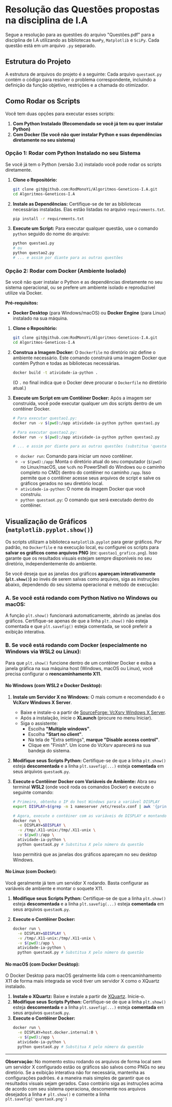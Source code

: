 # Resolução das Questões propostas na disciplina de I.A

Segue a resolução para as questões do arquivo "Questões.pdf" para a disciplina de I.A utilizando as bibliotecas `NumPy`, `Matplotlib` e `SciPy`. 
Cada questão está em um arquivo `.py` separado.

## Estrutura do Projeto

A estrutura de arquivos do projeto é a seguinte:
Cada arquivo `questaoX.py` contém o código para resolver o problema correspondente, incluindo a definição da função objetivo, restrições e a chamada do otimizador.

## Como Rodar os Scripts

Você tem duas opções para executar esses scripts:

1.  **Com Python Instalado (Recomendado se você já tem ou quer instalar Python)**
2.  **Com Docker (Se você não quer instalar Python e suas dependências diretamente no seu sistema)**

### Opção 1: Rodar com Python Instalado no seu Sistema

Se você já tem o Python (versão 3.x) instalado você pode rodar os scripts diretamente.

1.  **Clone o Repositório:**
    ```bash
    git clone git@github.com:RodMonoYi/Algoritmos-Geneticos-I.A.git
    cd Algoritmos-Geneticos-I.A
    ```

2.  **Instale as Dependências:**
    Certifique-se de ter as bibliotecas necessárias instaladas. Elas estão listadas no arquivo `requirements.txt`.
    ```bash
    pip install -r requirements.txt
    ```

3.  **Execute um Script:**
    Para executar qualquer questão, use o comando `python` seguido do nome do arquivo:
    ```bash
    python questao1.py
    # ou
    python questao2.py
    # ... e assim por diante para as outras questões
    ```

### Opção 2: Rodar com Docker (Ambiente Isolado)

Se você não quer instalar o Python e as dependências diretamente no seu sistema operacional, ou se prefere um ambiente isolado e reproduzível utilize via Docker.

**Pré-requisitos:**
* **Docker Desktop** (para Windows/macOS) ou **Docker Engine** (para Linux) instalado na sua máquina.

1.  **Clone o Repositório:**
    ```bash
    git clone git@github.com:RodMonoYi/Algoritmos-Geneticos-I.A.git
    cd Algoritmos-Geneticos-I.A
    ```

2.  **Construa a Imagem Docker:**
    O `Dockerfile` no diretório raiz define o ambiente necessário. Este comando construirá uma imagem Docker que contém Python e todas as bibliotecas necessárias.
    ```bash
    docker build -t atividade-ia-python .
    ```
    (O `.` no final indica que o Docker deve procurar o `Dockerfile` no diretório atual.)

3.  **Execute um Script em um Contêiner Docker:**
    Após a imagem ser construída, você pode executar qualquer um dos scripts dentro de um contêiner Docker.

    ```bash
    # Para executar questao1.py:
    docker run -v $(pwd):/app atividade-ia-python python questao1.py

    # Para executar questao2.py:
    docker run -v $(pwd):/app atividade-ia-python python questao2.py

    # ... e assim por diante para as outras questões (substitua 'questaoX.py' pelo nome desejado)
    ```
    * `docker run`: Comando para iniciar um novo contêiner.
    * `-v $(pwd):/app`: Monta o diretório atual do seu computador (`$(pwd)` no Linux/macOS, use `%cd%` no PowerShell do Windows ou o caminho completo no CMD) dentro do contêiner no caminho `/app`. Isso permite que o contêiner acesse seus arquivos de script e salve os gráficos gerados no seu diretório local.
    * `atividade-ia-python`: O nome da imagem Docker que você construiu.
    * `python questaoX.py`: O comando que será executado dentro do contêiner.

## Visualização de Gráficos (`matplotlib.pyplot.show()`)

Os scripts utilizam a biblioteca `matplotlib.pyplot` para gerar gráficos. Por padrão, no `Dockerfile` e na execução local, eu configurei os scripts para **salvar os gráficos como arquivos PNG** (ex: `questao1_grafico.png`). Isso garante que os resultados visuais estejam sempre disponíveis no seu diretório, independentemente do ambiente.

Se você deseja que as janelas dos gráficos **apareçam interativamente (`plt.show()`)** ao invés de serem salvas como arquivos, siga as instruções abaixo, dependendo do seu sistema operacional e método de execução:

### A. Se você está rodando com Python Nativo no Windows ou macOS:

A função `plt.show()` funcionará automaticamente, abrindo as janelas dos gráficos. Certifique-se apenas de que a linha `plt.show()` não esteja comentada e que `plt.savefig()` esteja comentada, se você preferir a exibição interativa.

### B. Se você está rodando com Docker (especialmente no Windows via WSL2 ou Linux):

Para que `plt.show()` funcione dentro de um contêiner Docker e exiba a janela gráfica na sua máquina host (Windows, macOS ou Linux), você precisa configurar o **reencaminhamento X11**.

#### No Windows (com WSL2 e Docker Desktop):

1.  **Instale um Servidor X no Windows:**
    O mais comum e recomendado é o **VcXsrv Windows X Server**.
    * Baixe e instale-o a partir de [SourceForge: VcXsrv Windows X Server](https://sourceforge.net/projects/vcxsrv/).
    * Após a instalação, inicie o **XLaunch** (procure no menu Iniciar).
    * Siga o assistente:
        * Escolha **"Multiple windows"**.
        * Escolha **"Start no client"**.
        * Na tela de "Extra settings", **marque "Disable access control"**.
        * Clique em "Finish". Um ícone do VcXsrv aparecerá na sua bandeja do sistema.

2.  **Modifique seus Scripts Python:**
    Certifique-se de que a linha `plt.show()` esteja **descomentada** e a linha `plt.savefig(...)` esteja **comentada** em seus arquivos `questaoN.py`.

3.  **Execute o Contêiner Docker com Variáveis de Ambiente:**
    Abra seu terminal **WSL2** (onde você roda os comandos Docker) e execute o seguinte comando:

    ```bash
    # Primeiro, obtenha o IP do host Windows para a variável DISPLAY
    export DISPLAY=$(grep -m 1 nameserver /etc/resolv.conf | awk '{print $2}'):0.0

    # Agora, execute o contêiner com as variáveis de DISPLAY e montando o soquete X11
    docker run \
      -e DISPLAY=$DISPLAY \
      -v /tmp/.X11-unix:/tmp/.X11-unix \
      -v $(pwd):/app \
      atividade-ia-python \
      python questaoX.py # Substitua X pelo número da questão
    ```
    Isso permitirá que as janelas dos gráficos apareçam no seu desktop Windows.

#### No Linux (com Docker):

Você geralmente já tem um servidor X rodando. Basta configurar as variáveis de ambiente e montar o soquete X11.

1.  **Modifique seus Scripts Python:**
    Certifique-se de que a linha `plt.show()` esteja **descomentada** e a linha `plt.savefig(...)` esteja **comentada** em seus arquivos `questaoN.py`.

2.  **Execute o Contêiner Docker:**
    ```bash
    docker run \
      -e DISPLAY=$DISPLAY \
      -v /tmp/.X11-unix:/tmp/.X11-unix \
      -v $(pwd):/app \
      atividade-ia-python \
      python questaoX.py # Substitua X pelo número da questão
    ```

#### No macOS (com Docker Desktop):

O Docker Desktop para macOS geralmente lida com o reencaminhamento X11 de forma mais integrada se você tiver um servidor X como o XQuartz instalado.

1.  **Instale o XQuartz:**
    Baixe e instale a partir de [XQuartz](https://www.xquartz.org/). Inicie-o.
2.  **Modifique seus Scripts Python:**
    Certifique-se de que a linha `plt.show()` esteja **descomentada** e a linha `plt.savefig(...)` esteja **comentada** em seus arquivos `questaoN.py`.
3.  **Execute o Contêiner Docker:**
    ```bash
    docker run \
      -e DISPLAY=host.docker.internal:0 \
      -v $(pwd):/app \
      atividade-ia-python \
      python questaoX.py # Substitua X pelo número da questão
    ```

---

**Observação:** No momento estou rodando os arquivos de forma local sem um servidor X configurado estão os gráficos são salvos como PNGs no seu diretório. Se a exibição interativa não for necessária, mantenha as configurações padrões. é a maneira mais simples de garantir que os resultados visuais sejam gerados. Caso contrário siga as instruções acima de acordo com seu sistema operaciona, descomente nos arquivos desejados a linha `# plt.show()` e comente a linha `plt.savefig('questaoX.png')`
